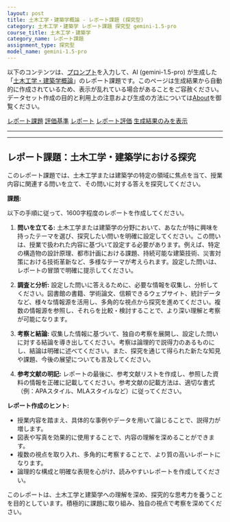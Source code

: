 ```yaml
---
layout: post
title: 土木工学・建築学概論 - レポート課題 (探究型)
category: 土木工学・建築学 レポート課題 探究型 gemini-1.5-pro
course_title: 土木工学・建築学
category_name: レポート課題
assignment_type: 探究型
model_name: gemini-1.5-pro
---
```


以下のコンテンツは、[プロンプト](http://127.0.0.1:8000/generated/土木工学・建築学/gemini-1.5-pro/prompt_レポート課題-探究型.md)を入力して、AI (gemini-1.5-pro) が生成した「[土木工学・建築学概論](/contents/土木工学・建築学/)」のレポート課題です。このページは生成結果から自動的に作成されているため、表示が乱れている場合があることをご容赦ください。
データセット作成の目的と利用上の注意および生成の方法については[About](/About)を御覧ください。

[レポート課題](../レポート課題-探究型)
[評価基準](../評価基準-探究型)
[レポート](../レポート-探究型)
[レポート評価](../レポート評価-探究型)
[生成結果のみを表示](http://127.0.0.1:8000/generated/土木工学・建築学/gemini-1.5-pro/レポート課題-探究型.md)
  

***
***
  
## レポート課題：土木工学・建築学における探究

このレポート課題では、土木工学または建築学の特定の領域に焦点を当て、授業内容に関連する問いを立て、その問いに対する答えを探究してください。

**課題:**

以下の手順に従って、1600字程度のレポートを作成してください。

1. **問いを立てる:** 土木工学または建築学の分野において、あなたが特に興味を持ったテーマを選び、探究したい問いを明確に設定してください。この問いは、授業で扱われた内容に基づいて設定する必要があります。例えば、特定の構造物の設計原理、都市計画における課題、持続可能な建築技術、災害対策における技術革新など、多様なテーマが考えられます。設定した問いは、レポートの冒頭で明確に提示してください。

2. **調査と分析:** 設定した問いに答えるために、必要な情報を収集し、分析してください。図書館の書籍、学術論文、信頼できるウェブサイト、統計データなど、様々な情報源を活用し、多角的な視点から探究を進めてください。複数の情報源を参照し、それらを比較・検討することで、より深い理解と考察が可能になります。

3. **考察と結論:** 収集した情報に基づいて、独自の考察を展開し、設定した問いに対する結論を導き出してください。考察は論理的で説得力のあるものにし、結論は明確に述べてください。また、探究を通じて得られた新たな知見や課題、今後の展望についても言及してください。

4. **参考文献の明記:** レポートの最後に、参考文献リストを作成し、参照した資料の情報を正確に記載してください。参考文献の記載方法は、適切な書式（例：APAスタイル、MLAスタイルなど）に従ってください。


**レポート作成のヒント:**

* 授業内容を踏まえ、具体的な事例やデータを用いて論じることで、説得力が増します。
* 図表や写真を効果的に使用することで、内容の理解を深めることができます。
* 複数の視点を取り入れ、多角的に考察することで、より質の高いレポートになります。
* 論理的な構成と明確な表現を心がけ、読みやすいレポートを作成してください。


このレポートは、土木工学と建築学への理解を深め、探究的な思考力を養うことを目的としています。積極的に課題に取り組み、独自の視点で考察を深めてください。
